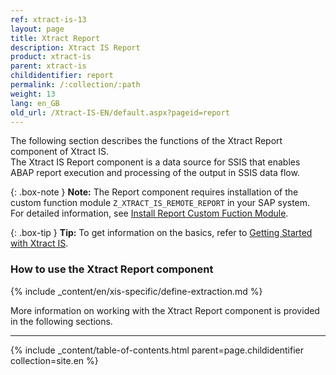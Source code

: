 ```yaml
---
ref: xtract-is-13
layout: page
title: Xtract Report
description: Xtract IS Report
product: xtract-is
parent: xtract-is
childidentifier: report
permalink: /:collection/:path
weight: 13
lang: en_GB
old_url: /Xtract-IS-EN/default.aspx?pageid=report
---
```

The following section describes the functions of the Xtract Report component of Xtract IS.<br>
The Xtract IS Report component is a data source for SSIS that enables ABAP report execution and processing of the output in SSIS data flow.

{: .box-note }
**Note:** The Report component requires installation of the custom function module `Z_XTRACT_IS_REMOTE_REPORT` in your SAP system. For detailed information, see [Install Report Custom Fuction Module](./sap-customizing/install-report-custom-function-module).

{: .box-tip }
**Tip:** To get information on the basics, refer to [Getting Started with Xtract IS](./getting-started). <br>

### How to use the Xtract Report component
{% include _content/en/xis-specific/define-extraction.md %}

More information on working with the Xtract Report component is provided in the following sections.

---

{% include _content/table-of-contents.html parent=page.childidentifier collection=site.en %}
